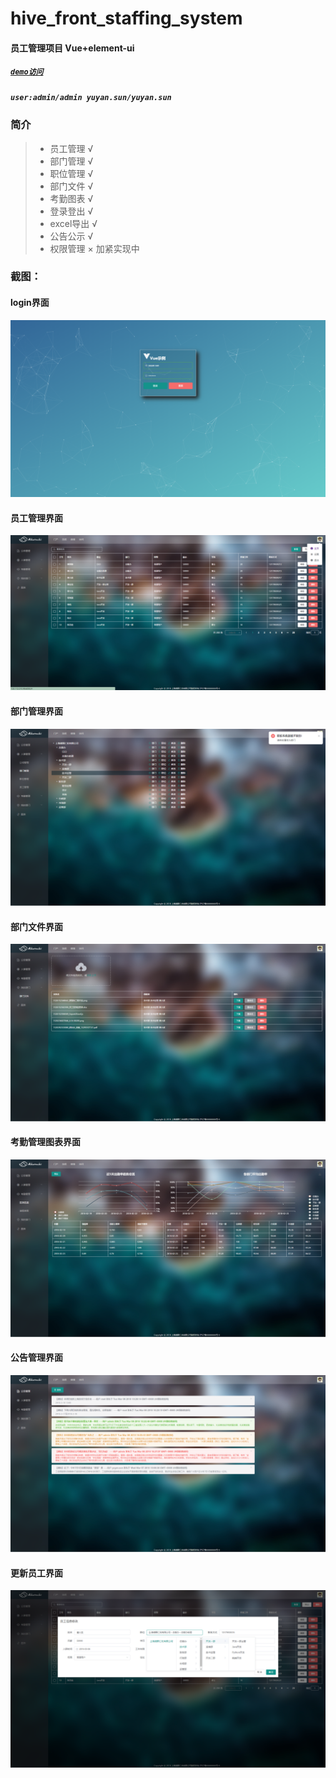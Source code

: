 # hive_front_staffing_system

#### **员工管理项目**  Vue+element-ui
##### [`demo访问`](http://122.112.210.98:4000/#/user/personnel_management/staff_management)
##### `user:admin/admin yuyan.sun/yuyan.sun`

### **简介**

> - 员工管理 √
> - 部门管理 √
> - 职位管理 √
> - 部门文件 √
> - 考勤图表 √
> - 登录登出 √
> - excel导出 √
> - 公告公示 √
> - 权限管理 × 加紧实现中

### **截图：**
#### login界面
![](/screen_views/login.png "login界面")
#### 员工管理界面
![](/screen_views/employee_mange.png "员工管理界面")
#### 部门管理界面
![](/screen_views/department_mange.png "部门管理界面")
#### 部门文件界面
![](/screen_views/department_file.png "部门文件界面")
#### 考勤管理图表界面
![](/screen_views/clock_in_mange.png "考勤管理图表界面")
#### 公告管理界面
![](/screen_views/notice_mange.png "公告管理界面")
#### 更新员工界面
![](/screen_views/update_staff_info.png "更新员工界面")
